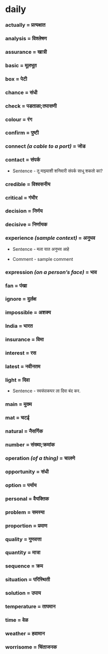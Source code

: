 # daily

### actually = प्रत्यक्षात

### analysis = विश्लेषण

### assurance = खात्री

### basic = मूलभूत

### box = पेटी

### chance = संधी

### check = पडताळा;तपासणी

### colour = रंग

### confirm = पुष्टी

### connect *(a cable to a port)* = जोड

### contact = संपर्क

- Sentence - तू माझ्याशी शनिवारी संपर्क साधू शकतो का?

### credible = विश्वसनीय

### critical = गंभीर

### decision = निर्णय

### decisive = निर्णायक

### experience *(sample context)* = अनुभव

- Sentence - मला यात अनुभव  आहे

- Comment - sample comment

### expression *(on a person’s face)* = भाव

### fan = पंखा

### ignore = दुर्लक्ष

### impossible = अशक्य

### India = भारत

### insurance = विमा

### interest = रस

### latest = नवीनतम

### light = दिवा

- Sentence - स्वयंपाकघर ला दिवा बंद कर.

### main = मुख्य

### mat = चटई

### natural = नैसर्गिक

### number = संख्या;क्रमांक

### operation *(of a thing)* = चालणे

### opportunity = संधी

### option = पर्याय

### personal = वैयक्‍तिक

### problem = समस्या

### proportion = प्रमाण

### quality = गुणवत्ता

### quantity = मात्रा

### sequence = क्रम

### situation = परिस्थिती

### solution = उपाय

### temperature = तापमान

### time = वेळ

### weather = हवामान

### worrisome = चिंताजनक

